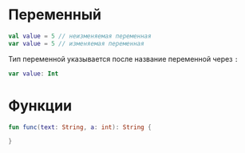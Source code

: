 # Переменный 
```kotlin
val value = 5 // неизменяемая переменная 
var value = 5 // изменяемая переменная
```

Тип переменной указывается после название переменной через `:`
```Kotlin
var value: Int
```

# Функции 
```Kotlin
fun func(text: String, a: int): String {

}
```